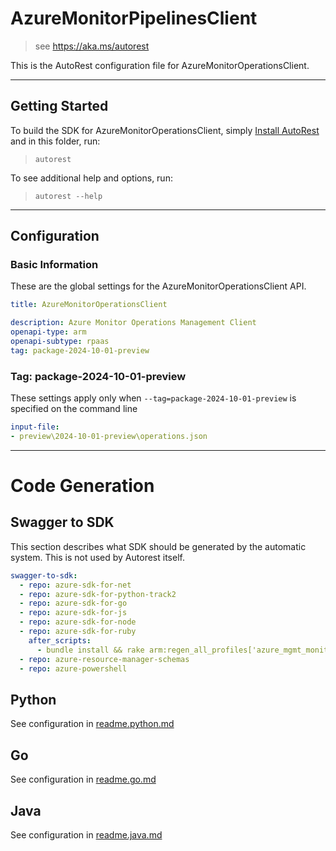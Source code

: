 # AzureMonitorPipelinesClient

> see https://aka.ms/autorest

This is the AutoRest configuration file for AzureMonitorOperationsClient.

---

## Getting Started

To build the SDK for AzureMonitorOperationsClient, simply [Install AutoRest](https://aka.ms/autorest/install) and in this folder, run:

> `autorest`

To see additional help and options, run:

> `autorest --help`

---

## Configuration

### Basic Information

These are the global settings for the AzureMonitorOperationsClient API.

``` yaml !$(python) || !$(track2)
title: AzureMonitorOperationsClient
```

``` yaml
description: Azure Monitor Operations Management Client
openapi-type: arm
openapi-subtype: rpaas
tag: package-2024-10-01-preview
```

### Tag: package-2024-10-01-preview

These settings apply only when `--tag=package-2024-10-01-preview` is specified on the command line

``` yaml $(tag) == 'package-2024-10-01-preview'
input-file:
- preview\2024-10-01-preview\operations.json

```

---

# Code Generation

## Swagger to SDK

This section describes what SDK should be generated by the automatic system.
This is not used by Autorest itself.

``` yaml $(swagger-to-sdk)
swagger-to-sdk:
  - repo: azure-sdk-for-net
  - repo: azure-sdk-for-python-track2
  - repo: azure-sdk-for-go
  - repo: azure-sdk-for-js
  - repo: azure-sdk-for-node
  - repo: azure-sdk-for-ruby
    after_scripts:
      - bundle install && rake arm:regen_all_profiles['azure_mgmt_monitor_pipelinegroups']
  - repo: azure-resource-manager-schemas
  - repo: azure-powershell
```

## Python

See configuration in [readme.python.md](./readme.python.md)

## Go

See configuration in [readme.go.md](./readme.go.md)

## Java

See configuration in [readme.java.md](./readme.java.md)
